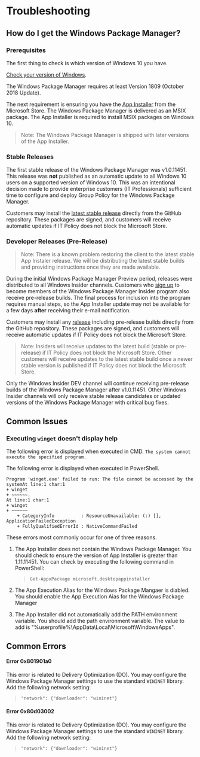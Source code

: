# Troubleshooting

## How do I get the Windows Package Manager?

### Prerequisites

The first thing to check is which version of Windows 10 you have.

[Check your version of Windows](https://support.microsoft.com/en-us/windows/see-which-version-of-windows-10-you-have-12d35019-4da9-0cb1-ba47-f8b031b712ad).

The Windows Package Manager requires at least Version 1809 (October 2018 Update).

The next requirement is ensuring you have the [App Installer](https://www.microsoft.com/en-us/p/app-installer/9nblggh4nns1) from the Microsoft Store. The Windows Package Manager is delivered as an MSIX package. The App Installer is required to install MSIX packages on Windows 10.

>Note: The Windows Package Manager is shipped with later versions of the App Installer.

### Stable Releases

The first stable release of the Windows Package Manager was v1.0.11451. This release was **not** published as an automatic update to all Windows 10 users on a supported version of Windows 10. This was an intentional decision made to provide enterprise customers (IT Professionals) sufficient time to configure and deploy Group Policy for the Windows Package Manager.

Customers may install the [latest stable release](https://github.com/microsoft/winget-cli/releases/latest/) directly from the GitHub repository. These packages are signed, and customers will receive automatic updates if IT Policy does not block the Microsoft Store.

### Developer Releases (Pre-Release)

>Note: There is a known problem restoring the client to the latest stable App Instaler release. We will be distributing the latest stable builds and providing instructions once they are made available. 

During the initial Windows Package Manager Preview period, releases were distributed to all Windows Insider channels. Customers who [sign up](http://aka.ms/winget-InsiderProgram) to become members of the Windows Package Manager Insider program also receive pre-release builds. The final process for inclusion into the program requires manual steps, so the App Installer update may not be available for a few days **after** receiving their e-mail notification.

Customers may install any [release](https://github.com/microsoft/winget-cli/releases/) including pre-release builds directly from the GitHub repository. These packages are signed, and customers will receive automatic updates if IT Policy does not block the Microsoft Store.

>Note: Insiders will receive updates to the latest build (stable or pre-release) if IT Policy does not block the Microsoft Store. Other customers will receive updates to the latest stable build once a newer stable version is published if IT Policy does not block the Microsoft Store.

Only the Windows Insider DEV channel will continue receiving pre-release builds of the Windows Package Manager after v1.0.11451. Other Windows Insider channels will only receive stable release candidates or updated versions of the Windows Package Manager with critical bug fixes.

## Common Issues

### Executing `winget` doesn't display help

The following error is displayed when executed in CMD. `The system cannot execute the specified program.`

The following error is displayed when executed in PowerShell.

```
Program 'winget.exe' failed to run: The file cannot be accessed by the systemAt line:1 char:1
+ winget
+ ~~~~~~.
At line:1 char:1
+ winget
+ ~~~~~~
    + CategoryInfo          : ResourceUnavailable: (:) [], ApplicationFailedException
    + FullyQualifiedErrorId : NativeCommandFailed
```

These errors most commonly occur for one of three reasons.
1. The App Installer does not contain the Windows Package Manager. You should check to ensure the version of App Installer is greater than 1.11.11451. You can check by executing the following command in PowerShell: 

    >`Get-AppxPackage microsoft.desktopappinstaller`

2. The App Execution Alias for the Windows Package Mangaer is diabled. You should enable the App Execution Aias for the Windows Package Manager
3. The App Installer did not automatically add the PATH environment variable. You should add the path environment variable. The value to add is "%userprofile%\AppData\Local\Microsoft\WindowsApps".

## Common Errors


#### Error 0x801901a0

This error is related to Delivery Optimization (DO). You may configure the Windows Package Manager settings to use the standard `WININET` library. Add the following network setting:

>`"network": {"downloader": "wininet"}`

#### Error 0x80d03002

This error is related to Delivery Optimization (DO). You may configure the Windows Package Manager settings to use the standard `WININET` library. Add the following network setting:

>`"network": {"downloader": "wininet"}`
